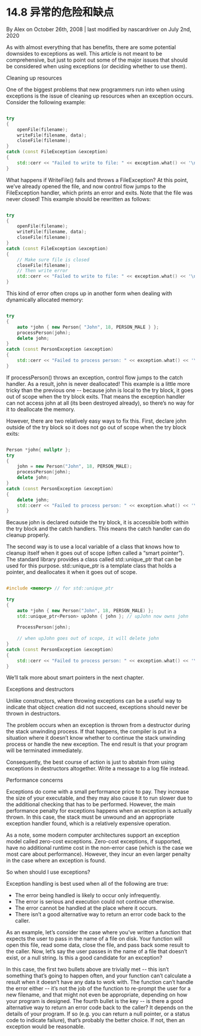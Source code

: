 # 14.8 异常的危险和缺点

By Alex on October 26th, 2008 | last modified by nascardriver on July 2nd, 2020

As with almost everything that has benefits, there are some potential downsides to exceptions as well. This article is not meant to be comprehensive, but just to point out some of the major issues that should be considered when using exceptions (or deciding whether to use them).

Cleaning up resources

One of the biggest problems that new programmers run into when using exceptions is the issue of cleaning up resources when an exception occurs. Consider the following example:

```cpp

try
{
    openFile(filename);
    writeFile(filename, data);
    closeFile(filename);
}
catch (const FileException &exception)
{
    std::cerr << "Failed to write to file: " << exception.what() << '\n';
}
```

What happens if WriteFile() fails and throws a FileException? At this point, we’ve already opened the file, and now control flow jumps to the FileException handler, which prints an error and exits. Note that the file was never closed! This example should be rewritten as follows:

```cpp

try
{
    openFile(filename);
    writeFile(filename, data);
    closeFile(filename);
}
catch (const FileException &exception)
{
    // Make sure file is closed
    closeFile(filename);
    // Then write error
    std::cerr << "Failed to write to file: " << exception.what() << '\n';
}
```

This kind of error often crops up in another form when dealing with dynamically allocated memory:

```cpp

try
{
    auto *john { new Person{ "John", 18, PERSON_MALE } };
    processPerson(john);
    delete john;
}
catch (const PersonException &exception)
{
    std::cerr << "Failed to process person: " << exception.what() << '\n';
}
```

If processPerson() throws an exception, control flow jumps to the catch handler. As a result, john is never deallocated! This example is a little more tricky than the previous one -- because john is local to the try block, it goes out of scope when the try block exits. That means the exception handler can not access john at all (its been destroyed already), so there’s no way for it to deallocate the memory.

However, there are two relatively easy ways to fix this. First, declare john outside of the try block so it does not go out of scope when the try block exits:

```cpp

Person *john{ nullptr };
try
{
    john = new Person("John", 18, PERSON_MALE);
    processPerson(john);
    delete john;
}
catch (const PersonException &exception)
{
    delete john;
    std::cerr << "Failed to process person: " << exception.what() << '\n';
}
```

Because john is declared outside the try block, it is accessible both within the try block and the catch handlers. This means the catch handler can do cleanup properly.

The second way is to use a local variable of a class that knows how to cleanup itself when it goes out of scope (often called a “smart pointer”). The standard library provides a class called std::unique_ptr that can be used for this purpose. std::unique_ptr is a template class that holds a pointer, and deallocates it when it goes out of scope.

```cpp

#include <memory> // for std::unique_ptr
 
try
{
    auto *john { new Person("John", 18, PERSON_MALE) };
    std::unique_ptr<Person> upJohn { john }; // upJohn now owns john
 
    ProcessPerson(john);
 
    // when upJohn goes out of scope, it will delete john
}
catch (const PersonException &exception)
{
    std::cerr << "Failed to process person: " << exception.what() << '\n';
}
```

We’ll talk more about smart pointers in the next chapter.

Exceptions and destructors

Unlike constructors, where throwing exceptions can be a useful way to indicate that object creation did not succeed, exceptions should never be thrown in destructors.

The problem occurs when an exception is thrown from a destructor during the stack unwinding process. If that happens, the compiler is put in a situation where it doesn’t know whether to continue the stack unwinding process or handle the new exception. The end result is that your program will be terminated immediately.

Consequently, the best course of action is just to abstain from using exceptions in destructors altogether. Write a message to a log file instead.

Performance concerns

Exceptions do come with a small performance price to pay. They increase the size of your executable, and they may also cause it to run slower due to the additional checking that has to be performed. However, the main performance penalty for exceptions happens when an exception is actually thrown. In this case, the stack must be unwound and an appropriate exception handler found, which is a relatively expensive operation.

As a note, some modern computer architectures support an exception model called zero-cost exceptions. Zero-cost exceptions, if supported, have no additional runtime cost in the non-error case (which is the case we most care about performance). However, they incur an even larger penalty in the case where an exception is found.

So when should I use exceptions?

Exception handling is best used when all of the following are true:

- The error being handled is likely to occur only infrequently.
- The error is serious and execution could not continue otherwise.
- The error cannot be handled at the place where it occurs.
- There isn’t a good alternative way to return an error code back to the caller.

As an example, let’s consider the case where you’ve written a function that expects the user to pass in the name of a file on disk. Your function will open this file, read some data, close the file, and pass back some result to the caller. Now, let’s say the user passes in the name of a file that doesn’t exist, or a null string. Is this a good candidate for an exception?

In this case, the first two bullets above are trivially met -- this isn’t something that’s going to happen often, and your function can’t calculate a result when it doesn’t have any data to work with. The function can’t handle the error either -- it’s not the job of the function to re-prompt the user for a new filename, and that might not even be appropriate, depending on how your program is designed. The fourth bullet is the key -- is there a good alternative way to return an error code back to the caller? It depends on the details of your program. If so (e.g. you can return a null pointer, or a status code to indicate failure), that’s probably the better choice. If not, then an exception would be reasonable.